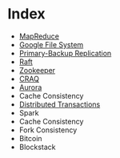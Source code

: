 # Index

* [MapReduce](./MapReduce/Note.md)
* [Google File System](./Google%20File%20System/Note.md)
* [Primary-Backup Replication](./Primary-Backup%20Replication/Note.md)
* [Raft](./Raft/Note.md)
* [Zookeeper](./Zookeeper/Note.md)
* [CRAQ](./CRAQ/Note.md)
* [Aurora](./Aurora/Note.md)
* Cache Consistency
* [Distributed Transactions](./Distributed%20Transactions/Note.md)
* Spark
* Cache Consistency
* Fork Consistency
* Bitcoin
* Blockstack